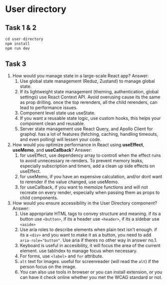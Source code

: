 # User directory

## Task 1 & 2

```js
cd user-directory
npm install
npm run dev
```

## Task 3

1. How would you manage state in a large-scale React app?
   Answer:
   1. Use global state management (Reduz, Zustand) to manage global state.
   2. If its lightweight state management (theming, authentication, global settings) use React Context API. Avoid overusing cause its the same as prop drilling. once the top rerenders, all the child rerenders, can lead to performance issues.
   3. Component level state use useState.
   4. If you want a reusable state logic, use custom hooks, this helps your component clean and reusable.
   5. Server state management use React Query, and Apollo Client for graphql. has a lot of features (fetching, caching, handling timeouts, and even polling) will lessen your code.
2. How would you optimize performance in React using **useEffect**, **useMemo**, and **useCallback**?
   Answer:
   1. for useEffect, use dependency array to controll when the effect runs to avoid unnecessary re-renders. To prevent memory leaks, especially subscription and timers, add a clean up side effects on useEffect.
   2. for useMemo, if you have an expensive calculation, and/or dont want to rerender if the value changed, use useMemo.
   3. for useCallback, if you want to memoize functions and will not recreate on every render, especially when passing them as props to child components.
3. How would you ensure accessibility in the User Directory component?
   Answer:
   1. Use appropriate HTML tags to convey structure and meaning. if its a button use `<button>`, if its a header use `<header>`, if its a sidebar use `<aside>`
   2. Use aria roles to describe elements when plain text isn’t enough. if its a `<div>` and you want to make it as a button, you need to add `aria-role="button"`. Use aria if theres no other way in answer no.1.
   3. Keyboard is useful in accesibility, it will focus the area of the current element. use tabIndex to manage focus when necessary.
   4. For forms, use `<label>` and `for` attribute.
   5. `alt` text for images. useful for screenreader (will read the `alt`) if the person focus on the image.
   6. You can also use tools in browser or you can install extension, or you can have it check online whether you met the WCAG standard or not.
